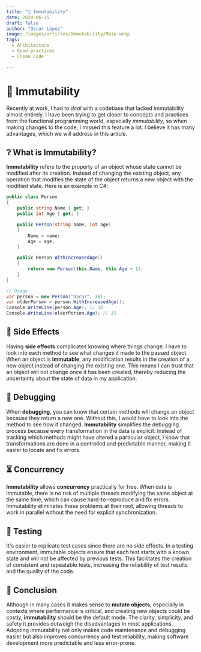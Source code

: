 ```yaml
---
title: "🧱 Immutability"
date: 2024-06-15
draft: false
author: "Oscar López" 
image: /images/articles/Immutability/Main.webp
tags: 
  - Architecture
  - Good practices
  - Clean Code

---
```


# 🧱 Immutability

Recently at work, I had to *deal* with a codebase that lacked immutability almost entirely. I have been trying to get closer to concepts and practices from the functional programming world, especially *immutability*, so when making changes to the code, I missed this feature a lot. I believe it has many advantages, which we will address in this article.

## ❔ What is Immutability?

**Immutability** refers to the property of an object whose state cannot be modified after its creation. Instead of changing the existing object, any operation that modifies the state of the object returns a new object with the modified state. Here is an example in C#:

```csharp
public class Person
{
    public string Name { get; }
    public int Age { get; }

    public Person(string name, int age)
    {
        Name = name;
        Age = age;
    }

    public Person WithIncreasedAge()
    {
        return new Person(this.Name, this.Age + 1);
    }
}

// Usage
var person = new Person("Oscar", 30);
var olderPerson = person.WithIncreasedAge();
Console.WriteLine(person.Age); // 30
Console.WriteLine(olderPerson.Age); // 31
```

## 🧟 Side Effects

Having **side effects** complicates knowing where things change. I have to look into each method to see what changes it made to the passed object. When an object is **immutable**, any modification results in the creation of a new object instead of changing the existing one. This means I can trust that an object will not change once it has been created, thereby reducing the uncertainty about the state of data in my application.

## 🧩 Debugging

When **debugging**, you can know that certain methods will change an object because they return a new one. Without this, I would have to look into the method to see how it changed. **Immutability** simplifies the debugging process because every transformation in the data is explicit. Instead of tracking which methods might have altered a particular object, I know that transformations are done in a controlled and predictable manner, making it easier to locate and fix errors.

## ⏳ Concurrency

**Immutability** allows **concurrency** practically for free. When data is immutable, there is no risk of multiple threads modifying the same object at the same time, which can cause hard-to-reproduce and fix errors. Immutability eliminates these problems at their root, allowing threads to work in parallel without the need for explicit synchronization.

## 🧪 Testing

It's easier to replicate test cases since there are no side effects. In a testing environment, immutable objects ensure that each test starts with a known state and will not be affected by previous tests. This facilitates the creation of consistent and repeatable tests, increasing the reliability of test results and the quality of the code.

## 🤔 Conclusion

Although in many cases it makes sense to **mutate objects**, especially in contexts where performance is critical, and creating new objects could be costly, **immutability** should be the default mode. The clarity, simplicity, and safety it provides outweigh the disadvantages in most applications. Adopting immutability not only makes code maintenance and debugging easier but also improves concurrency and test reliability, making software development more predictable and less error-prone.